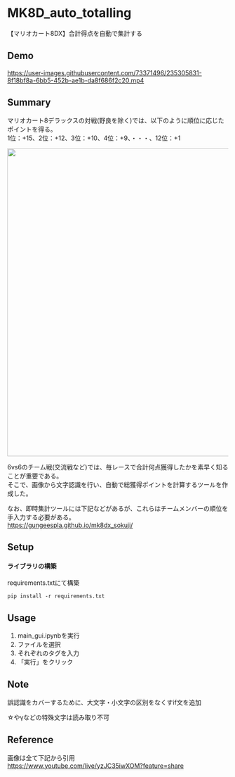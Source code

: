 # MK8D_auto_totalling
【マリオカート8DX】合計得点を自動で集計する

## Demo
https://user-images.githubusercontent.com/73371496/235305831-8f18bf8a-6bb5-452b-ae1b-da8f686f2c20.mp4

## Summary
マリオカート8デラックスの対戦(野良を除く)では、以下のように順位に応じたポイントを得る。<br>
1位：+15、2位：+12、3位：+10、4位：+9、・・・、12位：+1

<img src="data/screenshot.png" width="700">

6vs6のチーム戦(交流戦など)では、毎レースで合計何点獲得したかを素早く知ることが重要である。<br>
そこで、画像から文字認識を行い、自動で総獲得ポイントを計算するツールを作成した。

なお、即時集計ツールには下記などがあるが、これらはチームメンバーの順位を手入力する必要がある。<br>
https://gungeespla.github.io/mk8dx_sokuji/

## Setup
#### ライブラリの構築
requirements.txtにて構築
```
pip install -r requirements.txt
```

## Usage
1. main_gui.ipynbを実行
2. ファイルを選択
3. それぞれのタグを入力
4. 「実行」をクリック

## Note
誤認識をカバーするために、大文字・小文字の区別をなくすif文を追加

☆やγなどの特殊文字は読み取り不可

## Reference
画像は全て下記から引用<br>
https://www.youtube.com/live/yzJC35iwXOM?feature=share

